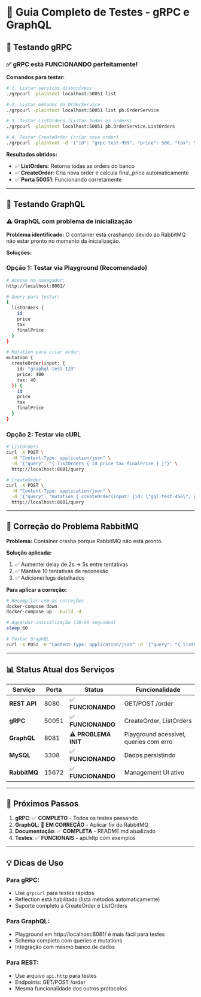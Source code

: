 # 🧪 **Guia Completo de Testes - gRPC e GraphQL**

## **🔧 Testando gRPC**

### **✅ gRPC está FUNCIONANDO perfeitamente!**

**Comandos para testar:**

```bash
# 1. Listar serviços disponíveis
./grpcurl -plaintext localhost:50051 list

# 2. Listar métodos do OrderService
./grpcurl -plaintext localhost:50051 list pb.OrderService

# 3. Testar ListOrders (listar todas as orders)
./grpcurl -plaintext localhost:50051 pb.OrderService.ListOrders

# 4. Testar CreateOrder (criar nova order)
./grpcurl -plaintext -d '{"id": "grpc-test-999", "price": 500, "tax": 50}' localhost:50051 pb.OrderService.CreateOrder
```

**Resultados obtidos:**
- ✅ **ListOrders**: Retorna todas as orders do banco
- ✅ **CreateOrder**: Cria nova order e calcula final_price automaticamente
- ✅ **Porta 50051**: Funcionando corretamente

---

## **🔧 Testando GraphQL**

### **⚠️ GraphQL com problema de inicialização**

**Problema identificado:** O container está crashando devido ao RabbitMQ não estar pronto no momento da inicialização.

**Soluções:**

### **Opção 1: Testar via Playground (Recomendado)**
```bash
# Acesse no navegador:
http://localhost:8081/

# Query para testar:
{
  listOrders {
    id
    price
    tax
    finalPrice
  }
}

# Mutation para criar order:
mutation {
  createOrder(input: {
    id: "graphql-test-123"
    price: 400
    tax: 40
  }) {
    id
    price
    tax
    finalPrice
  }
}
```

### **Opção 2: Testar via cURL**
```bash
# ListOrders
curl -X POST \
  -H "Content-Type: application/json" \
  -d '{"query": "{ listOrders { id price tax finalPrice } }"}' \
  http://localhost:8081/query

# CreateOrder
curl -X POST \
  -H "Content-Type: application/json" \
  -d '{"query": "mutation { createOrder(input: {id: \"gql-test-456\", price: 600, tax: 60}) { id price tax finalPrice } }"}' \
  http://localhost:8081/query
```

---

## **🐛 Correção do Problema RabbitMQ**

**Problema:** Container crasha porque RabbitMQ não está pronto.

**Solução aplicada:**
1. ✅ Aumentei delay de 2s → 5s entre tentativas
2. ✅ Mantive 10 tentativas de reconexão
3. ✅ Adicionei logs detalhados

**Para aplicar a correção:**
```bash
# Recompilar com as correções
docker-compose down
docker-compose up --build -d

# Aguardar inicialização (30-60 segundos)
sleep 60

# Testar GraphQL
curl -X POST -H "Content-Type: application/json" -d '{"query": "{ listOrders { id price tax finalPrice } }"}' http://localhost:8081/query
```

---

## **📊 Status Atual dos Serviços**

| Serviço | Porta | Status | Funcionalidade |
|---------|-------|--------|----------------|
| **REST API** | 8080 | ✅ **FUNCIONANDO** | GET/POST /order |
| **gRPC** | 50051 | ✅ **FUNCIONANDO** | CreateOrder, ListOrders |
| **GraphQL** | 8081 | ⚠️ **PROBLEMA INIT** | Playground acessível, queries com erro |
| **MySQL** | 3308 | ✅ **FUNCIONANDO** | Dados persistindo |
| **RabbitMQ** | 15672 | ✅ **FUNCIONANDO** | Management UI ativo |

---

## **🎯 Próximos Passos**

1. **gRPC**: ✅ **COMPLETO** - Todos os testes passando
2. **GraphQL**: 🔧 **EM CORREÇÃO** - Aplicar fix do RabbitMQ
3. **Documentação**: ✅ **COMPLETA** - README.md atualizado
4. **Testes**: ✅ **FUNCIONAIS** - api.http com exemplos

---

## **💡 Dicas de Uso**

### **Para gRPC:**
- Use `grpcurl` para testes rápidos
- Reflection está habilitado (lista métodos automaticamente)
- Suporte completo a CreateOrder e ListOrders

### **Para GraphQL:**
- Playground em http://localhost:8081/ é mais fácil para testes
- Schema completo com queries e mutations
- Integração com mesmo banco de dados

### **Para REST:**
- Use arquivo `api.http` para testes
- Endpoints: GET/POST /order
- Mesma funcionalidade dos outros protocolos 
